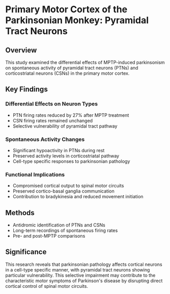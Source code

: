 # Primary Motor Cortex of the Parkinsonian Monkey: Pyramidal Tract Neurons

## Overview
This study examined the differential effects of MPTP-induced parkinsonism on spontaneous activity of pyramidal tract neurons (PTNs) and corticostriatal neurons (CSNs) in the primary motor cortex.

## Key Findings

### Differential Effects on Neuron Types
- PTN firing rates reduced by 27% after MPTP treatment
- CSN firing rates remained unchanged
- Selective vulnerability of pyramidal tract pathway

### Spontaneous Activity Changes
- Significant hypoactivity in PTNs during rest
- Preserved activity levels in corticostriatal pathway
- Cell-type specific responses to parkinsonian pathology

### Functional Implications
- Compromised cortical output to spinal motor circuits
- Preserved cortico-basal ganglia communication
- Contribution to bradykinesia and reduced movement initiation

## Methods
- Antidromic identification of PTNs and CSNs
- Long-term recordings of spontaneous firing rates
- Pre- and post-MPTP comparisons

## Significance
This research reveals that parkinsonian pathology affects cortical neurons in a cell-type specific manner, with pyramidal tract neurons showing particular vulnerability. This selective impairment may contribute to the characteristic motor symptoms of Parkinson's disease by disrupting direct cortical control of spinal motor circuits.
